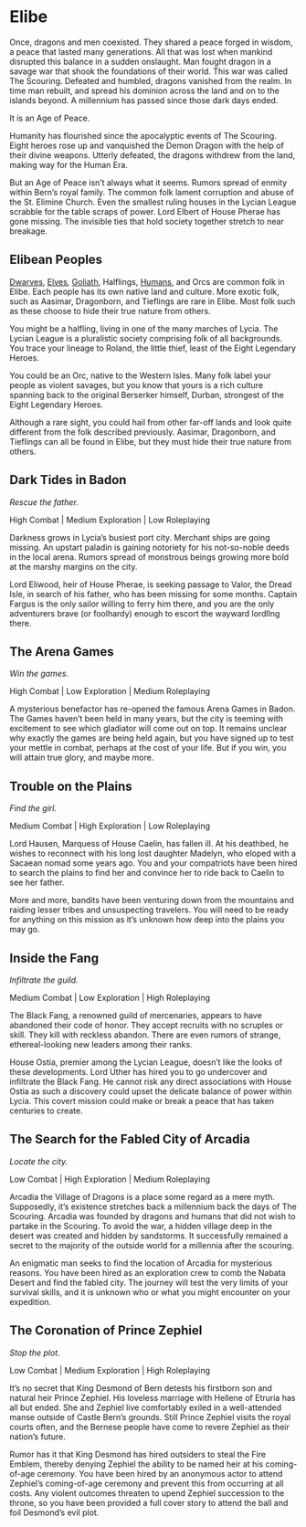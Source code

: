 # Elibe

Once, dragons and men coexisted.
They shared a peace forged in wisdom, a peace that lasted many generations.
All that was lost when mankind disrupted this balance in a sudden onslaught.
Man fought dragon in a savage war that shook the foundations of their world.
This war was called The Scouring.
Defeated and humbled, dragons vanished from the realm.
In time man rebuilt, and spread his dominion across the land and on to the islands beyond.
A millennium has passed since those dark days ended.

It is an Age of Peace.

Humanity has flourished since the apocalyptic events of The Scouring.
Eight heroes rose up and vanquished the Demon Dragon with the help of their divine weapons.
Utterly defeated, the dragons withdrew from the land, making way for the Human Era.

But an Age of Peace isn’t always what it seems.
Rumors spread of enmity within Bern’s royal family.
The common folk lament corruption and abuse of the St. Elimine Church.
Even the smallest ruling houses in the Lycian League scrabble for the table scraps of power.
Lord Elbert of House Pherae has gone missing.
The invisible ties that hold society together stretch to near breakage.

## Elibean Peoples

[Dwarves](peoples/Dwarves.md), [Elves](peoples/Elves.md), [Goliath](peoples/Goliath.md), Halflings, [Humans](peoples/Humans.md), and Orcs are common folk in Elibe.
Each people has its own native land and culture.
More exotic folk, such as Aasimar, Dragonborn, and Tieflings are rare in Elibe.
Most folk such as these choose to hide their true nature from others.

You might be a halfling, living in one of the many marches of Lycia. The Lycian League is a pluralistic society comprising folk of all backgrounds. You trace your lineage to Roland, the little thief, least of the Eight Legendary Heroes.

You could be an Orc, native to the Western Isles. Many folk label your people as violent savages, but you know that yours is a rich culture spanning back to the original Berserker himself, Durban, strongest of the Eight Legendary Heroes.

Although a rare sight, you could hail from other far-off lands and look quite different from the folk described previously. Aasimar, Dragonborn, and Tieflings can all be found in Elibe, but they must hide their true nature from others.

## Dark Tides in Badon

*Rescue the father.*

High Combat | Medium Exploration | Low Roleplaying

Darkness grows in Lycia’s busiest port city. Merchant ships are going missing. An upstart paladin is gaining notoriety for his not-so-noble deeds in the local arena. Rumors spread of monstrous beings growing more bold at the marshy margins on the city.

Lord Eliwood, heir of House Pherae, is seeking passage to Valor, the Dread Isle, in search of his father, who has been missing for some months. Captain Fargus is the only sailor willing to ferry him there, and you are the only adventurers brave (or foolhardy) enough to escort the wayward lordlIng there.

## The Arena Games

*Win the games.*

High Combat | Low Exploration | Medium Roleplaying

A mysterious benefactor has re-opened the famous Arena Games in Badon. The Games haven’t been held in many years, but the city is teeming with excitement to see which gladiator will come out on top. It remains unclear why exactly the games are being held again, but you have signed up to test your mettle in combat, perhaps at the cost of your life. But if you win, you will attain true glory, and maybe more.

## Trouble on the Plains

*Find the girl.*

Medium Combat | High Exploration | Low Roleplaying

Lord Hausen, Marquess of House Caelin, has fallen ill. At his deathbed, he wishes to reconnect with his long lost daughter Madelyn, who eloped with a Sacaean nomad some years ago. You and your compatriots have been hired to search the plains to find her and convince her to ride back to Caelin to see her father.

More and more, bandits have been venturing down from the mountains and raiding lesser tribes and unsuspecting travelers. You will need to be ready for anything on this mission as it’s unknown how deep into the plains you may go.

## Inside the Fang

*Infiltrate the guild.*

Medium Combat | Low Exploration | High Roleplaying

The Black Fang, a renowned guild of mercenaries, appears to have abandoned their code of honor. They accept recruits with no scruples or skill. They kill with reckless abandon. There are even rumors of strange, ethereal-looking new leaders among their ranks.

House Ostia, premier among the Lycian League, doesn’t like the looks of these developments. Lord Uther has hired you to go undercover and infiltrate the Black Fang. He cannot risk any direct associations with House Ostia as such a discovery could upset the delicate balance of power within Lycia. This covert mission could make or break a peace that has taken centuries to create.

## The Search for the Fabled City of Arcadia

*Locate the city.*

Low Combat | High Exploration | Medium Roleplaying

Arcadia the Village of Dragons is a place some regard as a mere myth. Supposedly, it’s existence stretches back a millennium back the days of The Scouring. Arcadia was founded by dragons and humans that did not wish to partake in the Scouring. To avoid the war, a hidden village deep in the desert was created and hidden by sandstorms. It successfully remained a secret to the majority of the outside world for a millennia after the scouring.

An enigmatic man seeks to find the location of Arcadia for mysterious reasons. You have been hired as an exploration crew to comb the Nabata Desert and find the fabled city. The journey will test the very limits of your survival skills, and it is unknown who or what you might encounter on your expedition.

## The Coronation of Prince Zephiel

*Stop the plot.*

Low Combat | Medium Exploration | High Roleplaying

It’s no secret that King Desmond of Bern detests his firstborn son and natural heir Prince Zephiel. His loveless marriage with Hellene of Etruria has all but ended. She and Zephiel live comfortably exiled in a well-attended manse outside of Castle Bern’s grounds. Still Prince Zephiel visits the royal courts often, and the Bernese people have come to revere Zephiel as their nation’s future.

Rumor has it that King Desmond has hired outsiders to steal the Fire Emblem, thereby denying Zephiel the ability to be named heir at his coming-of-age ceremony. You have been hired by an anonymous actor to attend Zephiel’s coming-of-age ceremony and prevent this from occurring at all costs. Any violent outcomes threaten to upend Zephiel succession to the throne, so you have been provided a full cover story to attend the ball and foil Desmond’s evil plot.
